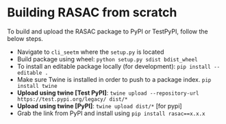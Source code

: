 # Building RASAC from scratch

To build and upload the RASAC package to PyPI or TestPyPI, follow the below steps.

- Navigate to `cli_seetm` where the `setup.py` is located
- Build package using wheel: `python setup.py sdist bdist_wheel`
- To install an editable package locally (for development): `pip install --editable . `
- Make sure Twine is installed in order to push to a package index. `pip install twine`
- **Upload using twine [Test PyPI]**: `twine upload --repository-url https://test.pypi.org/legacy/ dist/* `
- **Upload using twine [PyPI]**: `twine upload dist/*` [for pypi]
- Grab the link from PyPI and install using `pip install rasac==x.x.x`


